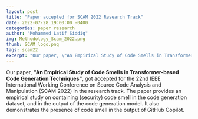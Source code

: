 ```yaml
---
layout: post
title: "Paper accepted for SCAM 2022 Research Track"
date: 2022-07-28 19:00:00 -0400
categories: paper research
author: "Mohammed Latif Siddiq"
img: Methodology_Scam_2022.png
thumb: SCAM_logo.png
tags: scam22
excerpt: "Our paper, \"An Empirical Study of Code Smells in Transformer-based Code Generation Techniques\", got accepted for the 22nd IEEE International Working Conference on Source Code Analysis and Manipulation (SCAM 2022) in the research track."
---
```


Our paper, **"An Empirical Study of Code Smells in Transformer-based Code Generation Techniques"**, got accepted for the 22nd IEEE International Working Conference on Source Code Analysis and Manipulation (SCAM 2022) in the research track. The paper provides an empirical study on containing (security) code smell in the code generation dataset, and in the output of the code generation model. It also demonstrates the presence of code smell in the output of GitHub Copilot.